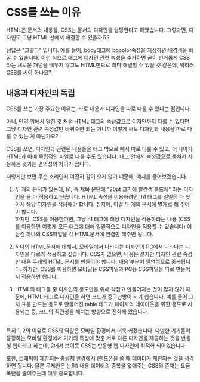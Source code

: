 # CSS를 쓰는 이유

HTML은 문서의 내용을, CSS는 문서의 디자인을 담당한다고 하였습니다. 그렇다면, 디자인도 그냥 HTML 선에서 해결할 수 있을까요?  

정답은 "그렇다" 입니다. 예를 들어, body태그에 bgcolor속성을 지정하면 배경색을 바꿀 수 있습니다. 이런 식으로 태그에 디자인 관련 속성을 추가하면 굳이 번거롭게 CSS라는 새로운 개념을 배우지 않고도 HTML만으로 죄다 해결할 수 있을 것 같은데, 뭐하러 CSS를 써야 하나요?  

## 내용과 디자인의 독립
CSS를 쓰는 가장 주요한 이유는, 바로 내용과 디자인을 따로 다룰 수 있다는 점입니다.  

아니, 만약 위에서 말한 것 처럼 HTML 태그의 속성값으로 디자인까지 다룰 수 있다면 그냥 디자인 관련 속성값만 바꿔주면 되는 거니까 이렇게 써도 디자인과 내용을 따로 다룰 수 있는 게 아닌가요?  

CSS를 쓰면, 디자인과 관련된 내용들을 태그 밖으로 빼서 따로 다룰 수 있고, 더 나아가 HTML과 아예 독립적인 파일로 다룰 수도 있습니다. 태그 안에서 속성값으로 퉁쳐서 사용하는 것과는 편의성의 차이가 큽니다.  

저렇게만 보면 무슨 소리인지 여전히 감이 오지 않기 떄문에, 예시를 들어보겠습니다.  

   1. 두 개의 문서가 있는데, h1, 즉 제목 문단에 "20pt 크기에 빨간색 볼드체" 라는 디자인을 둘 다 적용하고 싶습니다. HTML 속성을 이용하려면, h1 태그를 일일히 다 찾아서 해당 디자인을 적용해야 합니다. 심지어, 이걸 두 개의 문서에 별개로 해 주어야 합니다.  
   하지만, CSS를 이용한다면, 그냥 h1 태그에 해당 디자인을 적용하라는 내용 (CSS를 이용하면 이렇게 모든 태그에 대해 일괄적으로 디자인을 적용할 수 있습니다) 이 담긴 하나의 CSS파일을 각 HTML문서에 연결만 해주면 됩니다.

   2. 하나의 HTML문서에 대해서, 모바일에서 나타나는 디자인과 PC에서 나타나는 디자인을 다르게 적용하고 싶습니다. CSS가 없으면, 내용은 같지만 디자인 관련 속성만 다른 두개의 HTML 문서를 만들어야 합니다. 내용 부분이 필연적으로 중복됩니다. 하지만, CSS를 이용하면 모바일용 CSS파일과 PC용 CSS파일을 따로 만들어서 적용하면 됩니다.

   3. HTML의 태그들 중 디자인의 용도만을 위해 각잡고 만들어지는 것이 많지 않기 때문에, HTML 태그로 디자인을 하면 코드가 중구난방이 되기 쉽습니다. 예를 들어 그저 표를 만드는 용도로 만들어진 table 태그가 페이지의 레이아웃을 위한 용도로 사용되는 등, 코드의 직관성을 해치는 방향으로 진화해 왔습니다.

<br>
특히 1, 2의 이유로 CSS의 역할은 모바일 환경에서 더욱 커졌습니다.  
다양한 기기들이 등장하는 모바일 환경에서 기기의 특성에 맞춘 서로 다른 디자인을 제공하는 것을 반응형 웹이라고 하는데, 2에서 보이듯 CSS는 반응형 웹 디자인에 최적화 되어있습니다.   

또한, 트래픽이 제한되는 종량제 환경에서 (핸드폰을 쓸 때 데이터가 제한되는 것을 생각하면 됩니다. 물론 무제한은 논외) 내용 데이터의 중복을 없애주는 CSS의 존재는 요금 폭탄을 줄여주는데 매우 중요합니다.
